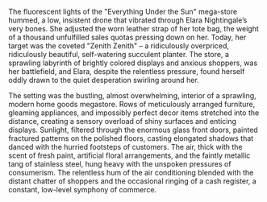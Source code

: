 The fluorescent lights of the "Everything Under the Sun" mega-store hummed, a low, insistent drone that vibrated through Elara Nightingale’s very bones.  She adjusted the worn leather strap of her tote bag, the weight of a thousand unfulfilled sales quotas pressing down on her.  Today, her target was the coveted "Zenith Zenith" – a ridiculously overpriced, ridiculously beautiful, self-watering succulent planter.  The store, a sprawling labyrinth of brightly colored displays and anxious shoppers, was her battlefield, and Elara, despite the relentless pressure, found herself oddly drawn to the quiet desperation swirling around her.

The setting was the bustling, almost overwhelming, interior of a sprawling, modern home goods megastore.  Rows of meticulously arranged furniture, gleaming appliances, and impossibly perfect decor items stretched into the distance, creating a sensory overload of shiny surfaces and enticing displays.  Sunlight, filtered through the enormous glass front doors, painted fractured patterns on the polished floors, casting elongated shadows that danced with the hurried footsteps of customers. The air, thick with the scent of fresh paint, artificial floral arrangements, and the faintly metallic tang of stainless steel, hung heavy with the unspoken pressures of consumerism.  The relentless hum of the air conditioning blended with the distant chatter of shoppers and the occasional ringing of a cash register, a constant, low-level symphony of commerce.

